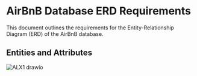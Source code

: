 # AirBnB Database ERD Requirements

This document outlines the requirements for the Entity-Relationship Diagram (ERD) of the AirBnB database.

## Entities and Attributes
![ALX1 drawio](https://github.com/user-attachments/assets/6aa76676-023d-4d80-a6e9-ce4fd2e855c7)
